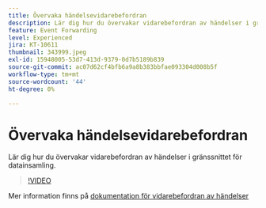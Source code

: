 ```yaml
---
title: Övervaka händelsevidarebefordran
description: Lär dig hur du övervakar vidarebefordran av händelser i gränssnittet för datainsamling.
feature: Event Forwarding
level: Experienced
jira: KT-10611
thumbnail: 343999.jpeg
exl-id: 15948005-53d7-413d-9379-0d7b5189b839
source-git-commit: ac07d62cf4bfb6a9a8b383bbfae093304d008b5f
workflow-type: tm+mt
source-wordcount: '44'
ht-degree: 0%

---
```


# Övervaka händelsevidarebefordran

Lär dig hur du övervakar vidarebefordran av händelser i gränssnittet för datainsamling.

>[!VIDEO](https://video.tv.adobe.com/v/343999?quality=12&learn=on)

Mer information finns på [dokumentation för vidarebefordran av händelser](https://experienceleague.adobe.com/docs/experience-platform/tags/event-forwarding/overview.html)
